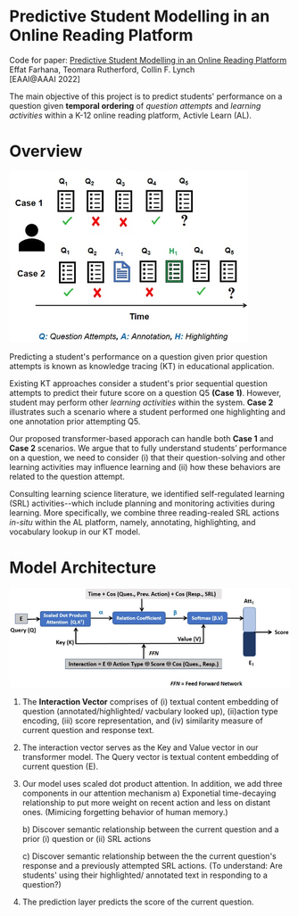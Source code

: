 # Predictive Student Modelling in an Online Reading Platform
Code for paper: [Predictive Student Modelling in an Online Reading Platform](https://effat.github.io/webdata/EAAI_CameraReady_preprint.pdf)  
Effat Farhana, Teomara Rutherford, Collin F. Lynch  
[EAAI@AAAI 2022] 

The main objective of this project is to predict students' performance on a question given **temporal ordering** of *question attempts* and *learning activities* within a K-12 online reading platform, Activle Learn (AL).


# Overview
![](figures/motivation.jpg)  

Predicting a student's performance on a question given prior question attempts is known as knowledge tracing (KT) in educational application. 

Existing KT approaches consider a student's prior sequential question attempts to predict their future score on a question Q5 **(Case 1)**.
However, student may perform other *learning activities* within the system. **Case 2** illustrates such a scenario where a student performed one highlighting and one annotation prior attempting Q5. 

Our proposed transformer-based apporach can handle both **Case 1** and **Case 2** scenarios. We argue that to fully understand
students’ performance on a question, we need to
consider (i) that their question-solving and other learning activities may influence learning and (ii) how these behaviors
are related to the question attempt.

Consulting learning science literature, we identified self-regulated learning (SRL) activities--which include planning and monitoring activities during learning. More specifically, we combine three reading-realed SRL actions *in-situ* within the AL platform, namely, annotating, highlighting, and vocabulary lookup in our KT model.


# Model Architecture
![](figures/Model.jpg)  

1. The **Interaction Vector** comprises of (i) textual content embedding of question (annotated/highlighted/ vacbulary looked up), (ii)action type encoding, (iii) score representation, and (iv) similarity measure of current question and response text. 

2. The interaction vector serves as the Key and Value vector in our transformer model. The Query vector is textual content embedding of current question (E).

3. Our model uses scaled dot product attention. In addition, we add three components in our attention mechanism
    a) Exponetial time-decaying relationship to put more weight on recent action and less on distant ones. (Mimicing forgetting behavior of human memory.)

    b) Discover semantic relationship between the current question and a prior (i) question or (ii) SRL actions

    c) Discover semantic relationship between the the current question's response and a previously attempted SRL actions. (To understand: Are students' using their highlighted/ annotated text in responding to a question?) 


4. The prediction layer predicts the score of the current question.